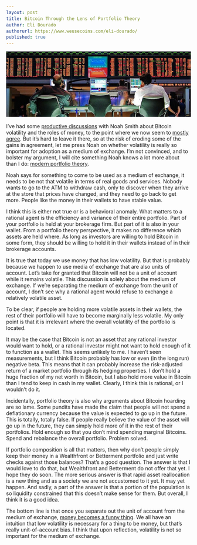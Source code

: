 ```yaml
---
layout: post
title: Bitcoin Through the Lens of Portfolio Theory
author: Eli Dourado
authorurl: https://www.weusecoins.com/eli-dourado/
published: true
---
```


<center><img src="/images/bitcoin-traders.jpg" alt="bitcoin traders"></center>
<p>I’ve had some <a href="/bitcoin-as-a-medium-of-settlement/">productive discussions</a> with Noah Smith about Bitcoin volatility and the roles of money, to the point where we now seem to <a href="http://www.bloombergview.com/articles/2015-06-17/bitcoin-volatility-prevents-it-from-becoming-money">mostly agree</a>. But it’s hard to leave it there, so at the risk of eroding some of the gains in agreement, let me press Noah on whether volatility is really so important for adoption as a medium of exchange. I’m not convinced, and to bolster my argument, I will cite something Noah knows a lot more about than I do: <a href="https://en.wikipedia.org/wiki/Modern_portfolio_theory">modern portfolio theory</a>.
<p>Noah says for something to come to be used as a medium of exchange, it needs to be not that volatile in terms of real goods and services. Nobody wants to go to the ATM to withdraw cash, only to discover when they arrive at the store that prices have changed, and they need to go back to get more. People like the money in their wallets to have stable value.
<p>I think this is either not true or is a behavioral anomaly. What matters to a rational agent is the efficiency and variance of their entire portfolio. Part of your portfolio is held at your brokerage firm. But part of it is also in your wallet. From a portfolio theory perspective, it makes no difference which assets are held where. As long as investors are willing to hold Bitcoin in some form, they should be willing to hold it in their wallets instead of in their brokerage accounts.
<p>It is true that today we use money that has low volatility. But that is probably because we happen to use media of exchange that are also units of account. Let’s take for granted that Bitcoin will not be a unit of account while it remains volatile. This discussion is solely about the medium of exchange. If we’re separating the medium of exchange from the unit of account, I don’t see why a rational agent would refuse to exchange a relatively volatile asset.
<p>To be clear, if people are holding more volatile assets in their wallets, the rest of their portfolio will have to become marginally less volatile. My only point is that it is irrelevant where the overall volatility of the portfolio is located.
<p>It may be the case that Bitcoin is not an asset that any rational investor would want to hold, or a rational investor might not want to hold enough of it to function as a wallet. This seems unlikely to me. I haven’t seen measurements, but I think Bitcoin probably has low or even (in the long run) negative beta. This means that it can probably increase the risk-adjusted return of a market portfolio through its hedging properties. I don’t hold a huge fraction of my net worth in Bitcoin, but I also hold more value in Bitcoin than I tend to keep in cash in my wallet. Clearly, I think this is rational, or I wouldn’t do it.
<p>Incidentally, portfolio theory is also why arguments about Bitcoin hoarding are so lame. Some pundits have made the claim that people will not spend a deflationary currency because the value is expected to go up in the future. This is totally, totally false. If people really believe the value of the asset will go up in the future, they can simply hold more of it in the rest of their portfolios. Hold enough so that you don’t mind spending marginal Bitcoins. Spend and rebalance the overall portfolio. Problem solved.
<p>If portfolio composition is all that matters, then why don’t people simply keep their money in a Wealthfront or Betterment portfolio and just write checks against those balances? That’s a good question. The answer is that I would love to do that, but Wealthfront and Betterment do not offer that yet. I hope they do soon. The more serious answer is that rapid asset reallocation is a new thing and as a society we are not accustomed to it yet. It may yet happen. And sadly, a part of the answer is that a portion of the population is so liquidity constrained that this doesn’t make sense for them. But overall, I think it is a good idea.
<p>The bottom line is that once you separate out the unit of account from the medium of exchange, <a href="http://www.amazon.com/Explorations-Monetary-Economics-Tyler-Cowen/dp/1557860718/?tag=weusecoins-20">money becomes a funny thing</a>. We all have an intuition that low volatility is necessary for a thing to be money, but that’s really unit-of-account bias. I think that upon reflection, volatility is not so important for the medium of exchange.